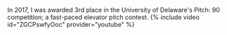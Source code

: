 
In 2017, I was awarded 3rd place in the University of Delaware's Pitch: 90 competition; a fast-paced elevator pitch contest.
{% include video id="ZGCPswfyOoc" provider="youtube" %}
